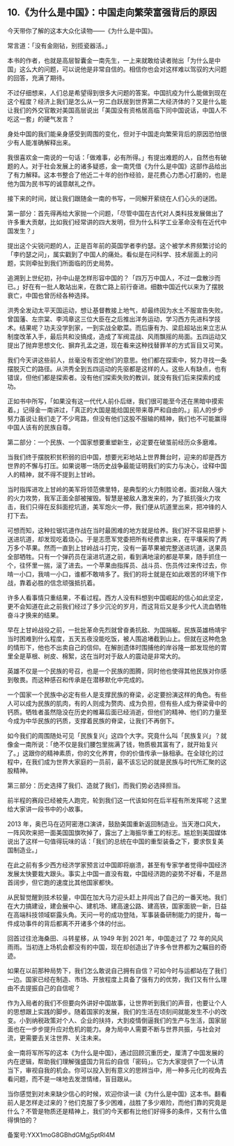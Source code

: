 ## 10.《为什么是中国》：中国走向繁荣富强背后的原因
今天带你了解的这本大众化读物——《为什么是中国》。


常言道：「没有金刚钻，别揽瓷器活。」


本书的作者，也就是高层智囊金一南先生，一上来就敢给读者抛出「为什么是中国」这么大的问题，可以说他是非常自信的。相信你也会对这样难以驾驭的大问题的回答，充满了期待。


不过仔细想来，人们总是希望得到很多大问题的答案。中国抗疫为什么能做到现在这个程度？经济上我们是怎么从一穷二白跃居到世界第二大经济体的？又是什么能让我们的外交官敢对美国高层说出「美国没有资格居高临下同中国说话，中国人不吃这一套」的硬气发言？


身处中国的我们能亲身感受到周围的变化，但对于中国走向繁荣背后的原因恐怕很少有人能准确解释出来。


我很喜欢金一南说的一句话：「做难事，必有所得。」有提出难题的人，自然也有破题的人。对于社会发展上的诸多疑惑，金一南凭借《为什么是中国》这部作品给出了有力解释。这本书整合了他近二十年的创作经验，是花费心力悉心打磨的，也是他为国为民书写的诚意献礼之作。


接下来的时间，就让我们跟随金一南的书写，一同解开萦绕在人们心头的谜团。


第一部分：首先得再给大家抛一个问题，「尽管中国在古代对人类科技发展做出了许多重大贡献，比如我们经常讲的四大发明，但为什么科学工业革命没有在近代中国发生？」


提出这个尖锐问题的人，正是百年前的英国学者李约瑟。这个被学术界频繁讨论的「李约瑟之问」，属实戳到了中国人的痛处。看似是在问科学、技术层面上的问题，实则牵扯到我们所面临的历史局势。


追溯到上世纪初，孙中山是怎样形容中国的？「四万万中国人，不过一盘散沙而已。」好在有一批人敢站出来，在救亡路上前行奋进。细数中国近代以来为了摆脱衰亡，中国也曾历经各种选择。


洪秀全发动太平天国运动，想让基督教接上地气，却最终因为水土不服宣告失败。曾国藩、左宗棠、李鸿章这三位大臣在之后推出洋务运动，学习西方先进科学技术。结果呢？功夫没学到家，一到实战全歇菜。而后康有为、梁启超站出来立志从制度改革入手，最后共和没搞成，造成了军阀混战、风雨飘摇的局面。五四运动又提出了抛弃思想文化、摒弃孔孟之道，现在看来这种找替罪羊的方式盲目又可笑。


我们今天讲这些前人，丝毫没有否定他们的意思。他们都在探索中，努力寻找一条摆脱灭亡的路径。从洪秀全到五四运动的先驱都是这样的人。这些人有缺点，也有错误，但他们都是探索者。没有他们探索失败的教训，就没有我们后来探索的成功。


正如书中所写，「如果没有这一代代人前仆后继，我们很可能至今还在黑暗中摸索着。」记得金一南讲过，「真正的大国是能给国民带来尊严和自由的。」前人的步步努力虽说让我们走了不少弯路，但没有他们这股不服输的精神，我们也不可能赢得中国人该有的民族自尊。


第二部分：一个民族、一个国家想要重塑新生，必定要在破茧前经历众多磨难。


当我们终于摆脱积贫积弱的旧中国，想要光彩地站上世界舞台时，迎来的却是西方世界的不懈与打压。如果说哪一场历史战争最能证明我们的实力与决心，诠释中国人的精神，就不得不提到上甘岭。


当时指挥进攻上甘岭的美军将领范佛里特，是典型的火力制胜论者。面对敌人强大的火力攻势，我军正面全部被摧毁。智慧是被敌人激发来的，为了抵抗强火力攻击，我们只得在反斜面挖坑道，美军炮火一停，我们便从坑道里出来，把冲锋的人打下去。


可想而知，这种拉锯坑道作战在当时最困难的地方就是给养。我们好不容易把萝卜送进坑道，却发现吃着烧心。于是志愿军党委把所有经费拿出来，在平壤采购了两万多个苹果。然而一直到上甘岭战斗打完，没有一篓苹果被完整送进坑道，送果员全部牺牲。只有一个弹药员在滚进坑道之前，看到满地滚的都是苹果，随手抓住一个，往怀里一揣，滚了进去。一个苹果由指挥员、战斗员、伤员传过来传过去，你啃一小口，我啃一小口，谁都不敢啃多了。我们的将士就是在如此艰苦的环境下作战，靠着必胜的信念顽强抵抗着。


许多人看事情只重结果，不看过程。西方人没有料想到中国崛起的信心如此坚定，更不会知道在此之前我们经过了多少沉沦的岁月，而这背后又是多少代人流血牺牲奋斗才换来的结果。


早在上甘岭战役之前，一批批革命先烈就曾奋勇抗敌、为国捐躯。民族英雄杨靖宇当时困难到什么程度，五天五夜没能吃饭，被人围追堵截到山上。但就在这种危急的情形下，他也不出卖自己的信仰。在解剖遗体时围捕他的岸谷隆一郎发现他的胃里全是草根、树皮、棉絮，这在当时对于敌人的震动是非常大的。


英雄不仅是一个民族的号召，也是一个民族的图腾，同时他也使得其他民族对你感到敬畏。而这种感召和传承是在潜移默化中完成的。


一个国家一个民族中必定有些人是支撑民族的脊梁，必定要扮演这样的角色。有些人可以成为民族的肌肉，有的人则成为赘肉、成为负担，但有些人成为脊梁骨中的钙质。牺牲者虽然隐没在历史的帷幕后面已经消逝，但他们的精神、他们的力量至今成为中华民族的钙质，支撑着民族的脊梁，让我们不再倒下。


如今我们的周围随处可见「民族复兴」这四个大字。究竟什么叫「民族复兴」？就像金一南所说：「绝不仅是我们腰包里揣满了钱，物质极其富有了，就开始复兴了。」这跟你的精神素质，你的文化养育，你的价值传承一脉相承。在全球化的过程中，在我们成为世界大家庭的一员前，最不该忘记的就是民族与时代所汇聚的这股精神。


第三部分：历史选择了我们、造就了我们，而我们势必选择担当。


前半程的赛段已经被先人跑完，轮到我们这一代该如何在后半程有所发挥呢？这里给大家讲一段书中的小故事。


2013 年，奥巴马在迈阿密港口演讲，鼓励美国重新返回制造业。当天港口风大，一阵风吹来把一面美国国旗吹掉了，露出了上海振华重工的标志。尴尬到美国媒体说出了这样一句值得玩味的话：「我们的总统在中国的重型装备之下，要求恢复美国制造业。」


在此之前有多少西方经济学家预言过中国即将崩溃，甚至有专家学者觉得中国经济发展太快要栽大跟头。事实上中国一直没有栽，中国经济跑的姿势不好看，不是昂首阔步，但它跑的速度比其他国家都快。


从民智觉醒到技术较量，中国在加大马力迎头赶上并闯出了自己的一番天地。我们在大力搞建设，建会展中心、建机场、建高速公路、建高铁，国家面貌一新，日益在高端科技领域崭露头角。天问一号的成功登陆，军事装备研制能力的提升，每一件成功事件的背后都离不开诸多个体的付出。


回首过往沧海桑田、斗转星移，从 1949 年到 2021 年，中国走过了 72 年的风风雨雨。当初连上场机会都没有的中国，现在却创造出了许多令世界都为之瞩目的奇迹。


如果在以前那种局势下，我们怎么敢说自己拥有自信？可如今时与运都站在了我们一边。国家已经在制造、市场、开放程度上具备了强有力的优势，我们又有什么理由不去提振自己的自信呢？


作为入局者的我们不但要向外讲好中国故事，让世界听到我们的声音，也要让个人的思想跟上实践的脚步。随着国家的发展，我们的生活在顷刻间就能发生不小的改变。小到纳税政策对个人、企业的扶持，大到疫情倒逼我们的生产与生活，国家层面也在一步步提升应对危机的能力。身为局中人需要不断与世界共振，与社会对流，更需要去关注世界、关注未来。


金一南将军所写的这本《为什么是中国》，通过回顾沉重历史，厘清了中国发展的内在逻辑，帮助我们理解强盛国力背后的自信「密码」。它为大家提供了一个认清当下，审视自我的机会。你可以投入到有意义的思辨当中，用一种多元化的视角去看问题，而不是一味地去发泄情绪，盲目跟从。


当你感觉到对未来缺少信心的时候，欢迎你读一读《为什么是中国》这本书。翻看前人是怎样走过来的？他们克服了多少困难，战胜了多少艰险，而他们靠的究竟是什么？不管是物质还是精神上，我们的今天都有比他们好得多的条件，又有什么值得惧怕的？


备案号:YXX1moG8GBhdGMgj5ptRl4M

